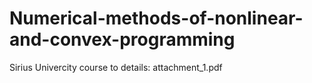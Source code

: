# Numerical-methods-of-nonlinear-and-convex-programming
Sirius Univercity course
to details: attachment_1.pdf
